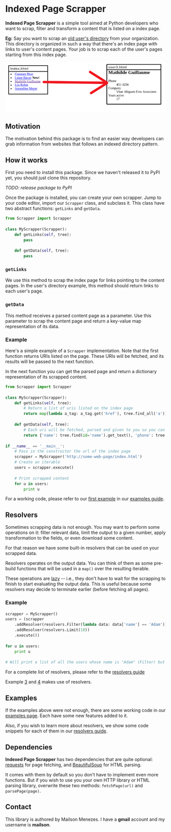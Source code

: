 # Indexed Page Scrapper

**Indexed Page Scrapper** is a simple tool aimed at Python developers who want to scrap, filter and transform a content that is listed on a index page.

**Eg:** Say you want to scrap an [old user's directory](https://en.wikipedia.org/wiki/Telephone_directory) from your organization. This directory is organized in such a way that there's an index page with links to user's content pages. Your job is to scrap each of the user's pages starting from this index page.

![Illustrative example](examples/example1.png)

## Motivation

The motivation behind this package is to find an easier way developers can grab information from websites that follows an indexed directory pattern.

## How it works

First you need to install this package. Since we haven't released it to PyPI yet, you should just clone this repository.

*TODO: release package to PyPI*

Once the package is installed, you can create your own scrapper. Jump to your code editor, import our `Scrapper` class, and subclass it. This class have two abstract functions: `getLinks` and `getData`.

```python
from Scrapper import Scrapper

class MyScrapper(Scrapper):
    def getLinks(self, tree):
        pass

    def getData(self, tree):
        pass
```

### `getLinks`

We use this method to scrap the index page for links pointing to the content pages. In the user's directory example, this method should return links to each user's page.

### `getData`

This method receives a parsed content page as a parameter. Use this parameter to scrap the content page and return a key-value map representation of its data.

### Example

Here's a simple example of a `Scrapper` implementation. Note that the first function returns URIs listed on the page. These URIs will be fetched, and its results will be passed to the next function.

In the next function you can get the parsed page and return a dictionary representation of its scrapped content.

```python
from Scrapper import Scrapper

class MyScrapper(Scrapper):
    def getLinks(self, tree):
        # Return a list of uris listed on the index page
        return map(lambda a_tag: a_tag.get('href'), tree.find_all('a'))

    def getData(self, tree):
        # Each uri will be fetched, parsed and given to you so you can return its data from this method
        return {'name': tree.find(id='name').get_text(), 'phone': tree.find(id='phone').get_text()}

if __name__ == '__main__':
    # Pass in the constructor the url of the index page
    scrapper = MyScrapper('http://some-web-page/index.html')
    # Create an iterable
    users = scrapper.execute()

    # Print scrapped content
    for u in users:
        print u
```

For a working code, please refer to our [first example](examples/example1/example1.py) in our [examples guide](examples/).

## Resolvers

Sometimes scrapping data is not enough. You may want to perform some operations on it: filter relevant data, limit the output to a given number, apply transformation to the fields, or even download some content.

For that reason we have some built-in resolvers that can be used on your scrapped data.

Resolvers operates on the output data. You can think of them as some pre-build functions that will be used in a `map()` over the resulting iterable.

These operations are [lazy](https://en.wikipedia.org/wiki/Lazy_evaluation) -- i.e., they don't have to wait for the scrapping to finish to start evaluating the output data. This is useful because some resolvers may decide to terminate earlier (before fetching all pages).

### Example

```python
scrapper = MyScrapper()
users = (scrapper
    .addResolver(resolvers.Filter(lambda data: data['name'] == 'Adam'))
    .addResolver(resolvers.Limit(10))
    .execute())

for u in users:
    print u

# Will print a list of all the users whose name is "Adam" (Filter) but just return the first 10 results (Limit)
```

For a complete list of resolvers, please refer to the [resolvers guide](resolvers/)

Example [3](examples/example3/example3.py) and [4](examples/example4/example4.py) makes use of resolvers.

## Examples

If the examples above were not enough, there are some working code in our [examples page](examples/). Each have some new features added to it.

Also, if you wish to learn more about resolvers, we show some code snippets for each of them in our [resolvers guide](resolvers/).

## Dependencies

**Indexed Page Scrapper** has two dependencies that are quite optional: [requests](http://python-requests.org) for page fetching, and [BeautifulSoup](http://www.crummy.com/software/BeautifulSoup/) for HTML parsing.

It comes with them by default so you don't have to implement even more functions. But if you wish to use you your own HTTP library or HTML parsing library, overwrite these two methods: `fetchPage(url)` and `parsePage(page)`.

## Contact

This library is authored by Mailson Menezes. I have a **gmail** account and my username is **mailson**.
